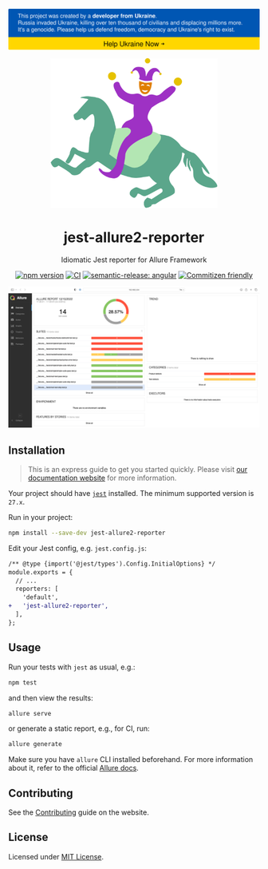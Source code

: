 [![Stand With Ukraine](https://raw.githubusercontent.com/vshymanskyy/StandWithUkraine/main/banner-direct-single.svg)](https://stand-with-ukraine.pp.ua)

<div align="center">

<img src="docs/img/logo-full.svg" height=300 />

# jest-allure2-reporter

Idiomatic Jest reporter for Allure Framework

[![npm version](https://badge.fury.io/js/jest-allure2-reporter.svg)](https://badge.fury.io/js/jest-allure2-reporter)
[![CI](https://github.com/wix-incubator/jest-allure2-reporter/actions/workflows/ci.yml/badge.svg)](https://github.com/wix-incubator/jest-allure2-reporter/actions/workflows/ci.yml)
[![semantic-release: angular](https://img.shields.io/badge/semantic--release-angular-e10079?logo=semantic-release)](https://github.com/semantic-release/semantic-release)
[![Commitizen friendly](https://img.shields.io/badge/commitizen-friendly-brightgreen.svg)](http://commitizen.github.io/cz-cli/)

![Example screenshot](docs/img/example.png)
</div>

## Installation

> This is an express guide to get you started quickly. Please visit [our documentation website] for more information.

Your project should have [`jest`] installed. The minimum supported version is `27.x`.

Run in your project:

```bash
npm install --save-dev jest-allure2-reporter
```

Edit your Jest config, e.g. `jest.config.js`:

```diff
/** @type {import('@jest/types').Config.InitialOptions} */
module.exports = {
  // ...
  reporters: [
    'default',
+   'jest-allure2-reporter',
  ],
};
```

## Usage

Run your tests with `jest` as usual, e.g.:

```bash
npm test
```

and then view the results:

```bash
allure serve
```

or generate a static report, e.g., for CI, run:

```bash
allure generate
```

Make sure you have `allure` CLI installed beforehand. For more information about it, refer to the official [Allure docs].

## Contributing

See the [Contributing] guide on the website.

## License

Licensed under [MIT License].

[`jest`]: https://jestjs.io
[our documentation website]: https://wix-incubator.github.io/jest-allure2-reporter/
[Allure docs]: https://docs.qameta.io/allure/#_get_started
[Contributing]: https://wix-incubator.github.io/jest-allure2-reporter/docs/contributing
[MIT License]: ../LICENSE
